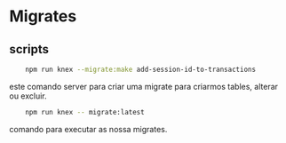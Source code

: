 # Migrates

## scripts

```bash
    npm run knex --migrate:make add-session-id-to-transactions
```
este comando server para criar uma migrate para criarmos tables, alterar ou excluir. 

```bash
    npm run knex -- migrate:latest
```
comando para executar as nossa migrates. 